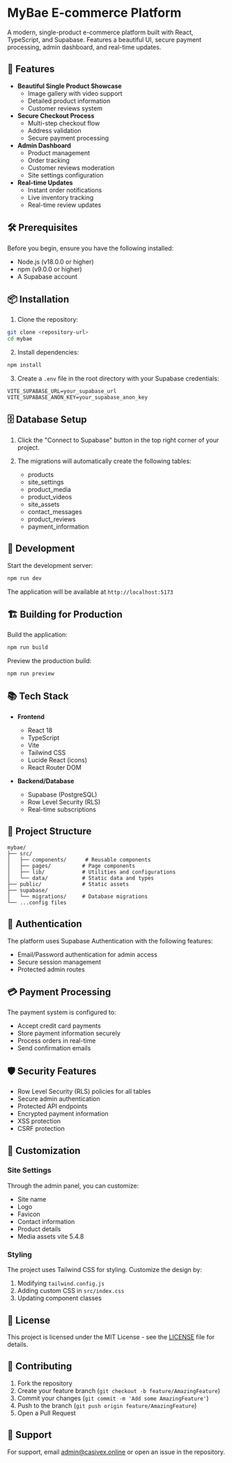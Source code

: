 # MyBae E-commerce Platform

A modern, single-product e-commerce platform built with React, TypeScript, and Supabase. Features a beautiful UI, secure payment processing, admin dashboard, and real-time updates.

## 🚀 Features

- **Beautiful Single Product Showcase**
  - Image gallery with video support
  - Detailed product information
  - Customer reviews system
- **Secure Checkout Process**
  - Multi-step checkout flow
  - Address validation
  - Secure payment processing
- **Admin Dashboard**
  - Product management
  - Order tracking
  - Customer reviews moderation
  - Site settings configuration
- **Real-time Updates**
  - Instant order notifications
  - Live inventory tracking
  - Real-time review updates

## 🛠 Prerequisites

Before you begin, ensure you have the following installed:

- Node.js (v18.0.0 or higher)
- npm (v9.0.0 or higher)
- A Supabase account

## 📦 Installation

1. Clone the repository:

```bash
git clone <repository-url>
cd mybae
```

2. Install dependencies:

```bash
npm install
```

3. Create a `.env` file in the root directory with your Supabase credentials:

```env
VITE_SUPABASE_URL=your_supabase_url
VITE_SUPABASE_ANON_KEY=your_supabase_anon_key
```

## 🗄️ Database Setup

1. Click the "Connect to Supabase" button in the top right corner of your project.

2. The migrations will automatically create the following tables:
   - products
   - site_settings
   - product_media
   - product_videos
   - site_assets
   - contact_messages
   - product_reviews
   - payment_information

## 🚀 Development

Start the development server:

```bash
npm run dev
```

The application will be available at `http://localhost:5173`

## 🏗️ Building for Production

Build the application:

```bash
npm run build
```

Preview the production build:

```bash
npm run preview
```

## 📚 Tech Stack

- **Frontend**

  - React 18
  - TypeScript
  - Vite
  - Tailwind CSS
  - Lucide React (icons)
  - React Router DOM

- **Backend/Database**
  - Supabase (PostgreSQL)
  - Row Level Security (RLS)
  - Real-time subscriptions

## 📁 Project Structure

```
mybae/
├── src/
│   ├── components/      # Reusable components
│   ├── pages/          # Page components
│   ├── lib/            # Utilities and configurations
│   └── data/           # Static data and types
├── public/             # Static assets
├── supabase/
│   └── migrations/     # Database migrations
└── ...config files
```

## 🔐 Authentication

The platform uses Supabase Authentication with the following features:

- Email/Password authentication for admin access
- Secure session management
- Protected admin routes

## 💳 Payment Processing

The payment system is configured to:

- Accept credit card payments
- Store payment information securely
- Process orders in real-time
- Send confirmation emails

## 🛡️ Security Features

- Row Level Security (RLS) policies for all tables
- Secure admin authentication
- Protected API endpoints
- Encrypted payment information
- XSS protection
- CSRF protection

## 🎨 Customization

### Site Settings

Through the admin panel, you can customize:

- Site name
- Logo
- Favicon
- Contact information
- Product details
- Media assets
  vite 5.4.8

### Styling

The project uses Tailwind CSS for styling. Customize the design by:

1. Modifying `tailwind.config.js`
2. Adding custom CSS in `src/index.css`
3. Updating component classes

## 📝 License

This project is licensed under the MIT License - see the [LICENSE](LICENSE) file for details.

## 🤝 Contributing

1. Fork the repository
2. Create your feature branch (`git checkout -b feature/AmazingFeature`)
3. Commit your changes (`git commit -m 'Add some AmazingFeature'`)
4. Push to the branch (`git push origin feature/AmazingFeature`)
5. Open a Pull Request

## 📧 Support

For support, email admin@casivex.online or open an issue in the repository.
